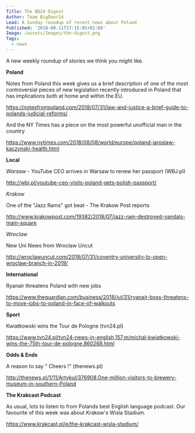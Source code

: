 ```yaml
---
Title: The BD24 Digest
Author: Team BigDoor24
Lead: A Sunday roundup of recent news about Poland
Published: '2018-08-11T17:15:05+02:00'
Image: /assets/Images/the-digest.png
Tags:
  - news
---
```

A new weekly roundup of stories we think you might like. 

**Poland**

Notes from Poland this week gives us a brief description of one of the most controversial pieces of new legislation recently introduced in Poland that has implications both at home and within the EU.  

<https://notesfrompoland.com/2018/07/31/law-and-justice-a-brief-guide-to-polands-judicial-reforms/>

And the NY Times has a piece on the most powerful unofficial man in the country

<https://www.nytimes.com/2018/08/08/world/europe/poland-jaroslaw-kaczynski-health.html>

**Local**

_Warsaw_ - YouTube CEO arrives in Warsaw to renew her passport (WBJ.pl)

<http://wbj.pl/youtube-ceo-visits-poland-gets-polish-passport/>

_Krakow_

One of the "Jazz Rams" got beat - The Krakow Post reports

http://www.krakowpost.com/19382/2018/07/jazz-ram-destroyed-vandals-main-square

_Wroclaw_

New Uni News from Wroclaw Uncut

<http://wroclawuncut.com/2018/07/31/coventry-university-to-open-wroclaw-branch-in-2019/>

**International**

Ryanair threatens Poland with new jobs

<https://www.theguardian.com/business/2018/jul/31/ryanair-boss-threatens-to-move-jobs-to-poland-in-face-of-walkouts>

**Sport**

Kwiatkowski wins the Tour de Pologne (tvn24.pl)

<https://www.tvn24.pl/tvn24-news-in-english,157,m/michal-kwiatkowski-wins-the-75th-tour-de-pologne,860268.html>

**Odds & Ends**

A reason to say " Cheers !" (thenews.pl)

<http://thenews.pl/1/11/Artykul/376908,One-million-visitors-to-brewery-museum-in-southern-Poland>

**The Krakcast Podcast**

As usual, lots to listen to from Polands best English language podcast. Our favourite of this week was about Krakow's Wisla Stadium. 

<https://www.krakcast.pl/e/the-krakcast-wisla-stadium/>

